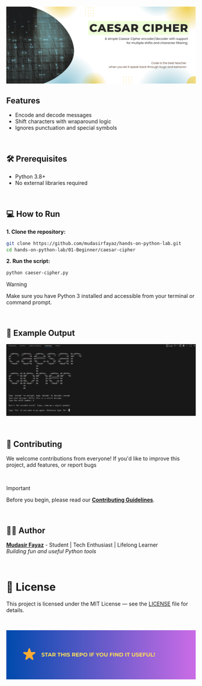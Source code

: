 ![Output](assets/banner.png)

<p> </p>

## Features

- Encode and decode messages
- Shift characters with wraparound logic
- Ignores punctuation and special symbols

<br/>

## 🛠️ Prerequisites

- Python 3.8+
- No external libraries required

<br/>

## 💻 How to Run

**1. Clone the repository:**

```bash
git clone https://github.com/mudasirfayaz/hands-on-python-lab.git
cd hands-on-python-lab/01-Beginner/caesar-cipher
```

**2. Run the script:**

```bash
python caeser-cipher.py
```

> [!WARNING]
> Make sure you have Python 3 installed and accessible from your terminal or command prompt.

<br/>

## 🧪 Example Output

![Output](assets/screenshot.png)

<br/>

## 🤝 Contributing

We welcome contributions from everyone! If you'd like to improve this project, add features, or report bugs

<br/>

> [!IMPORTANT]
> Before you begin, please read our [**Contributing Guidelines**](/CONTRIBUTING.md).

<br/>

## 🧑‍💻 Author

**[Mudasir Fayaz](https://github.com/mudasirfayaz/)** - Student | Tech Enthusiast | Lifelong Learner<br/>
_Building fun and useful Python tools_

<br/>

# 📜 License

This project is licensed under the MIT License — see the [LICENSE](/LICENSE) file for details.

<br/>

![Output](assets/star.png)
